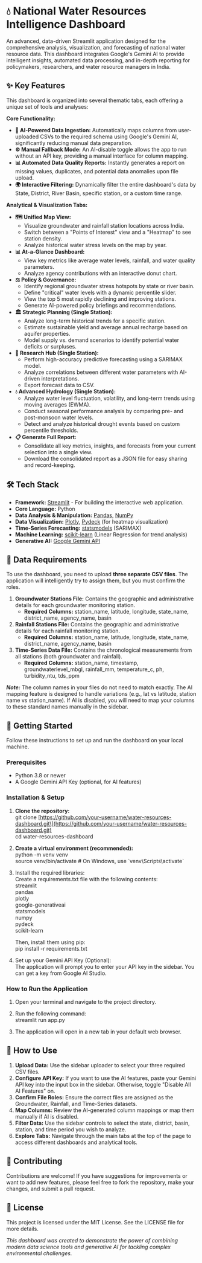 # **💧 National Water Resources Intelligence Dashboard**

An advanced, data-driven Streamlit application designed for the comprehensive analysis, visualization, and forecasting of national water resource data. This dashboard integrates Google's Gemini AI to provide intelligent insights, automated data processing, and in-depth reporting for policymakers, researchers, and water resource managers in India.

## **✨ Key Features**

This dashboard is organized into several thematic tabs, each offering a unique set of tools and analyses:

**Core Functionality:**

* **🤖 AI-Powered Data Ingestion:** Automatically maps columns from user-uploaded CSVs to the required schema using Google's Gemini AI, significantly reducing manual data preparation.  
* **⚙️ Manual Fallback Mode:** An AI-disable toggle allows the app to run without an API key, providing a manual interface for column mapping.  
* **📊 Automated Data Quality Reports:** Instantly generates a report on missing values, duplicates, and potential data anomalies upon file upload.  
* **🌍 Interactive Filtering:** Dynamically filter the entire dashboard's data by State, District, River Basin, specific station, or a custom time range.

**Analytical & Visualization Tabs:**

* **🗺️ Unified Map View:**  
  * Visualize groundwater and rainfall station locations across India.  
  * Switch between a "Points of Interest" view and a "Heatmap" to see station density.  
  * Analyze historical water stress levels on the map by year.  
* **📊 At-a-Glance Dashboard:**  
  * View key metrics like average water levels, rainfall, and water quality parameters.  
  * Analyze agency contributions with an interactive donut chart.  
* **⚖️ Policy & Governance:**  
  * Identify regional groundwater stress hotspots by state or river basin.  
  * Define "critical" water levels with a dynamic percentile slider.  
  * View the top 5 most rapidly declining and improving stations.  
  * Generate AI-powered policy briefings and recommendations.  
* **🏛️ Strategic Planning (Single Station):**  
  * Analyze long-term historical trends for a specific station.  
  * Estimate sustainable yield and average annual recharge based on aquifer properties.  
  * Model supply vs. demand scenarios to identify potential water deficits or surpluses.  
* **🔬 Research Hub (Single Station):**  
  * Perform high-accuracy predictive forecasting using a SARIMAX model.  
  * Analyze correlations between different water parameters with AI-driven interpretations.  
  * Export forecast data to CSV.  
* **💧 Advanced Hydrology (Single Station):**  
  * Analyze water level fluctuation, volatility, and long-term trends using moving averages (EWMA).  
  * Conduct seasonal performance analysis by comparing pre- and post-monsoon water levels.  
  * Detect and analyze historical drought events based on custom percentile thresholds.  
* **📋 Generate Full Report:**  
  * Consolidate all key metrics, insights, and forecasts from your current selection into a single view.  
  * Download the consolidated report as a JSON file for easy sharing and record-keeping.

## **🛠️ Tech Stack**

* **Framework:** [Streamlit](https://streamlit.io/) \- For building the interactive web application.  
* **Core Language:** Python  
* **Data Analysis & Manipulation:** [Pandas](https://pandas.pydata.org/), [NumPy](https://numpy.org/)  
* **Data Visualization:** [Plotly](https://plotly.com/python/), [Pydeck](https://deckgl.readthedocs.io/en/latest/) (for heatmap visualization)  
* **Time-Series Forecasting:** [statsmodels](https://www.statsmodels.org/stable/index.html) (SARIMAX)  
* **Machine Learning:** [scikit-learn](https://scikit-learn.org/stable/) (Linear Regression for trend analysis)  
* **Generative AI:** [Google Gemini API](https://ai.google.dev/)

## **💾 Data Requirements**

To use the dashboard, you need to upload **three separate CSV files**. The application will intelligently try to assign them, but you must confirm the roles.

1. **Groundwater Stations File:** Contains the geographic and administrative details for each groundwater monitoring station.  
   * **Required Columns:** station\_name, latitude, longitude, state\_name, district\_name, agency\_name, basin  
2. **Rainfall Stations File:** Contains the geographic and administrative details for each rainfall monitoring station.  
   * **Required Columns:** station\_name, latitude, longitude, state\_name, district\_name, agency\_name, basin  
3. **Time-Series Data File:** Contains the chronological measurements from all stations (both groundwater and rainfall).  
   * **Required Columns:** station\_name, timestamp, groundwaterlevel\_mbgl, rainfall\_mm, temperature\_c, ph, turbidity\_ntu, tds\_ppm

***Note:*** The column names in your files do not need to match exactly. The AI mapping feature is designed to handle variations (e.g., lat vs latitude, station name vs station\_name). If AI is disabled, you will need to map your columns to these standard names manually in the sidebar.

## **🚀 Getting Started**

Follow these instructions to set up and run the dashboard on your local machine.

### **Prerequisites**

* Python 3.8 or newer  
* A Google Gemini API Key (optional, for AI features)

### **Installation & Setup**

1. **Clone the repository:**  
   git clone \[https://github.com/your-username/water-resources-dashboard.git\](https://github.com/your-username/water-resources-dashboard.git)  
   cd water-resources-dashboard

2. **Create a virtual environment (recommended):**  
   python \-m venv venv  
   source venv/bin/activate  \# On Windows, use \`venv\\Scripts\\activate\`

3. Install the required libraries:  
   Create a requirements.txt file with the following contents:  
   streamlit  
   pandas  
   plotly  
   google-generativeai  
   statsmodels  
   numpy  
   pydeck  
   scikit-learn

   Then, install them using pip:  
   pip install \-r requirements.txt

4. Set up your Gemini API Key (Optional):  
   The application will prompt you to enter your API key in the sidebar. You can get a key from Google AI Studio.

### **How to Run the Application**

1. Open your terminal and navigate to the project directory.  
2. Run the following command:  
   streamlit run app.py

3. The application will open in a new tab in your default web browser.

## **📖 How to Use**

1. **Upload Data:** Use the sidebar uploader to select your three required CSV files.  
2. **Configure API Key:** If you want to use the AI features, paste your Gemini API key into the input box in the sidebar. Otherwise, toggle "Disable All AI Features" on.  
3. **Confirm File Roles:** Ensure the correct files are assigned as the Groundwater, Rainfall, and Time-Series datasets.  
4. **Map Columns:** Review the AI-generated column mappings or map them manually if AI is disabled.  
5. **Filter Data:** Use the sidebar controls to select the state, district, basin, station, and time period you wish to analyze.  
6. **Explore Tabs:** Navigate through the main tabs at the top of the page to access different dashboards and analytical tools.

## **🤝 Contributing**

Contributions are welcome\! If you have suggestions for improvements or want to add new features, please feel free to fork the repository, make your changes, and submit a pull request.

## **📄 License**

This project is licensed under the MIT License. See the LICENSE file for more details.

*This dashboard was created to demonstrate the power of combining modern data science tools and generative AI for tackling complex environmental challenges.*